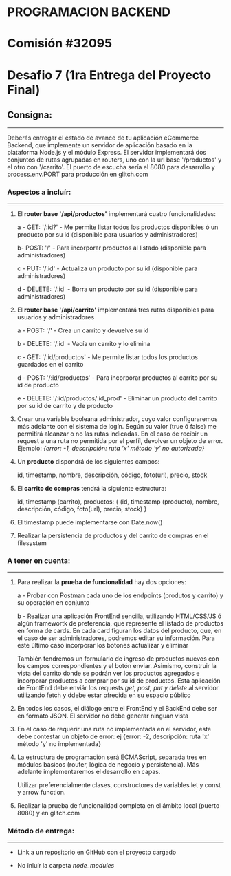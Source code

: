 # PROGRAMACION BACKEND

# Comisión #32095

# Desafio 7 (1ra Entrega del Proyecto Final)

## Consigna:

---

Deberás entregar el estado de avance de tu aplicación eCommerce Backend, que implemente un servidor de aplicación basado en la plataforma Node.js y el módulo Express. El servidor implementará dos conjuntos de rutas agrupadas en routers, uno con la url base '/productos' y el otro con '/carrito'. El puerto de escucha sería el 8080 para desarrollo y process.env.PORT para producción en glitch.com

### Aspectos a incluír:

---

1. El **router base '/api/productos'** implementará cuatro funcionalidades:
   
   a - GET: '/:id?' - Me permite listar todos los productos disponibles ó un producto por su id (disponible para usuarios y administradores)

   b- POST: '/' - Para incorporar productos al listado (disponible para administradores)

   c - PUT: '/:id' - Actualiza un producto por su id (disponible para administradores)

   d - DELETE: '/:id' - Borra un producto por su id (disponible para administradores)

2. El **router base '/api/carrito'** implementará tres rutas disponibles para usuarios y administradores

   a - POST: '/' - Crea un carrito y devuelve su id

   b - DELETE: '/:id' - Vacía un carrito y lo elimina

   c - GET: '/:id/productos' - Me permite listar todos los productos guardados en el carrito

   d - POST: '/:id/productos' - Para incorporar productos al carrito por su id de producto

   e - DELETE: '/:id/productos/:id_prod' - Eliminar un producto del carrito por su id de carrito y de producto

3. Crear una variable booleana administrador, cuyo valor configuraremos más adelante con el sistema de logín. Según su valor (true ó false) me permitirá alcanzar o no las rutas indicadas. En el caso de recibir un request a una ruta no permitida por el perfíl, devolver un objeto de error. Ejemplo: _{error: -1, descripción: ruta 'x' método 'y' no autorizada}_

4. Un **producto** dispondrá de los siguientes campos:

   id, timestamp, nombre, descripción, código, foto(url), precio, stock

5. El **carrito de compras** tendrá la siguiente estructura:

   id, timestamp (carrito), productos: { (id, timestamp (producto), nombre, descripción, código, foto(url), precio, stock) }

6. El timestamp puede implementarse con Date.now()

7. Realizar la persistencia de productos y del carrito de compras en el filesystem

### A tener en cuenta:

---

1. Para realizar la **prueba de funcionalidad** hay dos opciones:

   a - Probar con Postman cada uno de los endpoints (produtos y carrito) y su operación en conjunto

   b - Realizar una aplicación FrontEnd sencilla, utilizando HTML/CSS/JS ó algún framewortk de preferencia, que represente el listado de productos en forma de cards. En cada card figuran los datos del producto, que, en el caso de ser administradores, podremos editar su información. Para este último caso incorporar los botones actualizar y eliminar

   También tendrémos un formulario de ingreso de productos nuevos con los campos correspondientes y el botón enviar. Asimismo, construir la vista del carrito donde se podrán ver los productos agregados e incorporar productos a comprar por su id de productos. Esta aplicación de FrontEnd debe enviár los requests _get, post, put y delete_ al servidor utilizando fetch y ddebe estar ofrecida en su espacio público

2. En todos los casos, el diálogo entre el FrontEnd y el BackEnd debe ser en formato JSON. El servidor no debe generar ninguan vista

3. En el caso de requerir una ruta no implementada en el servidor, este debe contestar un objeto de error: ej {error: -2, descripción: ruta 'x' método 'y' no implementada}

4. La estructura de programación será ECMAScript, separada tres en módulos básicos (router, lógica de negocio y persistencia). Más adelante implementaremos el desarrollo en capas.

   Utilizar preferencialmente clases, constructores de variables let y const y arrow function.

5. Realizar la prueba de funcionalidad completa en el ámbito local (puerto 8080) y en glitch.com

### Método de entrega:

---

- Link a un repositorio en GitHub con el proyecto cargado

- No inluír la carpeta _node_modules_
